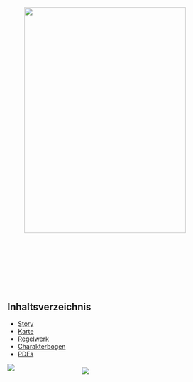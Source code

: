 <img src="https://custom-tabletop-rpg.github.io/psycho-pass/img/Psycho-pass.logo.svg" style="width:min(85%,600px);margin:4rem auto;display:block;height:auto;" />

## Inhaltsverzeichnis

- [Story](/story.md)
- [Karte](/karte.md)
- [Regelwerk](/regelwerk.md)
- [Charakterbogen](/charakterbogen.md)
- [PDFs](https://github.com/Custom-Tabletop-RPG/psycho-pass/releases/latest)

<div class="cover">
    <img class="kogami" src="https://custom-tabletop-rpg.github.io/psycho-pass/img/kogami.webp"/>
    <img class="makishima" src="https://custom-tabletop-rpg.github.io/psycho-pass/img/makishima.webp"  />
</div>

<style>
@media print {
  .cover {
    display: none !important;
  }
}

h1 {
  display: none !important;
}

.cover {
  width: min(800px, 100%);
  margin: 0 auto;
  display: grid; 
  grid-template-columns: repeat(3, 1fr); 
  grid-template-rows: repeat(3, 1fr); 
  gap: 0; 
}

.cover img {
  background: none !important;
}

@media only screen and (max-width: 600px) {
  .kogami { grid-area: 1 / 1 / 4 / 3; }
  .makishima { grid-area: 2 / 2 / 4 / 4; }
}

@media only screen and (min-width: 600px) {
  .kogami { grid-area: 1 / 1 / 3 / 3; }
  .makishima { grid-area: 2 / 2 / 4 / 4; }
}
</style>
